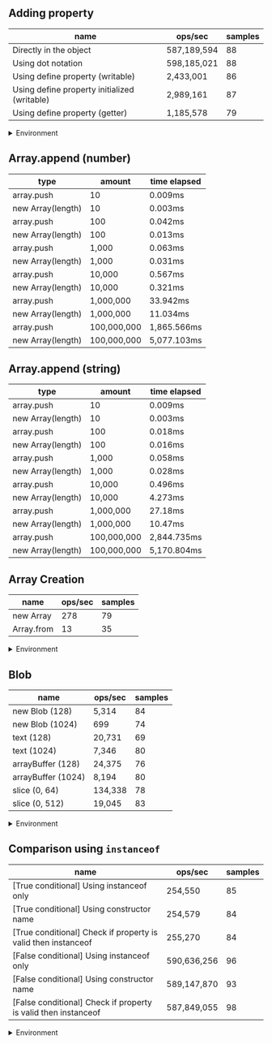 ## Adding property

|name|ops/sec|samples|
|-|-|-|
|Directly in the object|587,189,594|88|
|Using dot notation|598,185,021|88|
|Using define property (writable)|2,433,001|86|
|Using define property initialized (writable)|2,989,161|87|
|Using define property (getter)|1,185,578|79|


<details>
<summary>Environment</summary>

* __Machine:__ linux x64 | 2 vCPUs | 6.8GB Mem
* __Run:__ Wed Oct 25 2023 03:36:08 GMT+0000 (Coordinated Universal Time)
</details>

<!--
{"environment":{"platform":"linux","arch":"x64","cpus":2,"totalMemory":6.7597503662109375},"benchmarks":[{"name":"Directly in the object","opsSec":587189593.6648036,"samples":8},{"name":"Using dot notation","opsSec":598185021.4888043,"samples":6},{"name":"Using define property (writable)","opsSec":2433000.686322029,"samples":6},{"name":"Using define property initialized (writable)","opsSec":2989161.4318045694,"samples":5},{"name":"Using define property (getter)","opsSec":1185577.810211867,"samples":4}]}-->

## Array.append (number)

|type|amount|time elapsed|
|-|-|-|
array.push|10|0.009ms
new Array(length)|10|0.003ms
array.push|100|0.042ms
new Array(length)|100|0.013ms
array.push|1,000|0.063ms
new Array(length)|1,000|0.031ms
array.push|10,000|0.567ms
new Array(length)|10,000|0.321ms
array.push|1,000,000|33.942ms
new Array(length)|1,000,000|11.034ms
array.push|100,000,000|1,865.566ms
new Array(length)|100,000,000|5,077.103ms
## Array.append (string)

|type|amount|time elapsed|
|-|-|-|
array.push|10|0.009ms
new Array(length)|10|0.003ms
array.push|100|0.018ms
new Array(length)|100|0.016ms
array.push|1,000|0.058ms
new Array(length)|1,000|0.028ms
array.push|10,000|0.496ms
new Array(length)|10,000|4.273ms
array.push|1,000,000|27.18ms
new Array(length)|1,000,000|10.47ms
array.push|100,000,000|2,844.735ms
new Array(length)|100,000,000|5,170.804ms

## Array Creation

|name|ops/sec|samples|
|-|-|-|
|new Array|278|79|
|Array.from|13|35|


<details>
<summary>Environment</summary>

* __Machine:__ linux x64 | 2 vCPUs | 6.8GB Mem
* __Run:__ Wed Oct 25 2023 03:38:50 GMT+0000 (Coordinated Universal Time)
</details>

<!--
{"environment":{"platform":"linux","arch":"x64","cpus":2,"totalMemory":6.7597503662109375},"benchmarks":[{"name":"new Array","opsSec":277.6289633392329,"samples":3},{"name":"Array.from","opsSec":12.64800518139481,"samples":1}]}-->

## Blob

|name|ops/sec|samples|
|-|-|-|
|new Blob (128)|5,314|84|
|new Blob (1024)|699|74|
|text (128)|20,731|69|
|text (1024)|7,346|80|
|arrayBuffer (128)|24,375|76|
|arrayBuffer (1024)|8,194|80|
|slice (0, 64)|134,338|78|
|slice (0, 512)|19,045|83|


<details>
<summary>Environment</summary>

* __Machine:__ linux x64 | 2 vCPUs | 6.8GB Mem
* __Run:__ Wed Oct 25 2023 03:40:49 GMT+0000 (Coordinated Universal Time)
</details>

<!--
{"environment":{"platform":"linux","arch":"x64","cpus":2,"totalMemory":6.759746551513672},"benchmarks":[{"name":"new Blob (128)","opsSec":5314.200614788885,"samples":4},{"name":"new Blob (1024)","opsSec":699.4846922854346,"samples":2},{"name":"text (128)","opsSec":20731.236905487138,"samples":4},{"name":"text (1024)","opsSec":7345.922379043271,"samples":3},{"name":"arrayBuffer (128)","opsSec":24375.2132661492,"samples":3},{"name":"arrayBuffer (1024)","opsSec":8193.627211977077,"samples":3},{"name":"slice (0, 64)","opsSec":134338.32941512758,"samples":4},{"name":"slice (0, 512)","opsSec":19044.560854965643,"samples":3}]}-->

## Comparison using `instanceof`

|name|ops/sec|samples|
|-|-|-|
|[True conditional] Using instanceof only|254,550|85|
|[True conditional] Using constructor name|254,579|84|
|[True conditional] Check if property is valid then instanceof |255,270|84|
|[False conditional] Using instanceof only|590,636,256|96|
|[False conditional] Using constructor name|589,147,870|93|
|[False conditional] Check if property is valid then instanceof |587,849,055|98|


<details>
<summary>Environment</summary>

* __Machine:__ linux x64 | 2 vCPUs | 6.8GB Mem
* __Run:__ Wed Oct 25 2023 03:43:13 GMT+0000 (Coordinated Universal Time)
</details>

<!--
{"environment":{"platform":"linux","arch":"x64","cpus":2,"totalMemory":6.7597503662109375},"benchmarks":[{"name":"[True conditional] Using instanceof only","opsSec":254549.5448576256,"samples":3},{"name":"[True conditional] Using constructor name","opsSec":254579.28932162066,"samples":3},{"name":"[True conditional] Check if property is valid then instanceof ","opsSec":255269.77407926583,"samples":3},{"name":"[False conditional] Using instanceof only","opsSec":590636256.3784001,"samples":9},{"name":"[False conditional] Using constructor name","opsSec":589147869.9516019,"samples":6},{"name":"[False conditional] Check if property is valid then instanceof ","opsSec":587849054.9755732,"samples":7}]}-->
